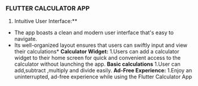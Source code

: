  
   ### FLUTTER CALCULATOR APP
   
1. Intuitive User Interface:**
  - The app boasts a clean and modern user interface that's easy to navigate.
  - Its well-organized layout ensures that users can swiftly input and view their calculations*
**Calculator Widget:** 
1.Users can add a calculator widget to their home screen for quick and convenient access to the calculator without launching the app.
**Basic calculations**
1.User can add,subtract ,multiply and divide easily.
**Ad-Free Experience:**
1.Enjoy an uninterrupted, ad-free experience while using the Flutter Calculator App

